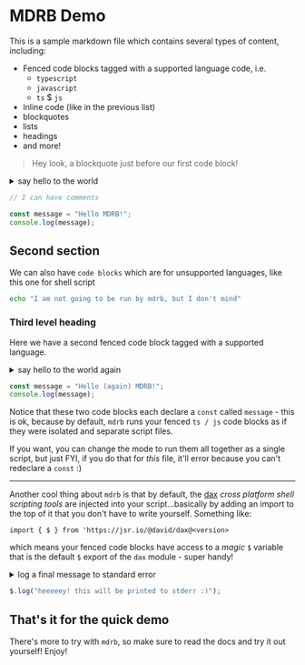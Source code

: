 # MDRB Demo

This is a sample markdown file which contains several types of content, including:

- Fenced code blocks tagged with a supported language code, i.e.
  - `typescript`
  - `javascript`
  - `ts` $ `js`
- Inline code (like in the previous list)
- blockquotes
- lists
- headings
- and more!

> Hey look, a blockquote just before our first code block!

<details data-mdrb>
<summary>say hello to the world</summary>

<pre>
description = '''
basic demonstration of the fact that
you can log to the console with code
blocks.
'''
</pre>
</details>

```typescript
// I can have comments

const message = "Hello MDRB!";
console.log(message);
```

## Second section

We can also have `code blocks` which are for unsupported languages, like this one for shell script

```sh
echo "I am not going to be run by mdrb, but I don't mind"
```

### Third level heading

Here we have a second fenced code block tagged with a supported language.

<details data-mdrb>
<summary>say hello to the world again</summary>

<pre>
description = '''
another logging demo; beware that in this
block, we "re-declare" `message` (safe in both
"runbook" mode and "isolated" mode, but not in
"single" mode).
'''
</pre>
</details>

```js
const message = "Hello (again) MDRB!";
console.log(message);
```

Notice that these two code blocks each declare a `const` called `message` - this is ok, because by default, `mdrb` runs
your fenced `ts / js` code blocks as if they were isolated and separate script files.

If you want, you can change the mode to run them all together as a single script, but just FYI, if you do that for
_this_ file, it'll error because you can't redeclare a `const` :)

---

Another cool thing about `mdrb` is that by default, the [dax](https://jsr.io/@david/dax) _cross platform shell scripting
tools_ are injected into your script...basically by adding an import to the top of it that you don't have to write
yourself. Something like:

```
import { $ } from 'https://jsr.io/@david/dax@<version>
```

which means your fenced code blocks have access to a _magic_ `$` variable that is the default `$` export of the `dax`
module - super handy!

<details data-mdrb>
<summary>log a final message to standard error</summary>

<pre>
description = '''
this time, log to standard error!
'''
</pre>
</details>

```ts
$.log("heeeeey! this will be printed to stderr :)");
```

## That's it for the quick demo

There's more to try with `mdrb`, so make sure to read the docs and try it out yourself! Enjoy!

